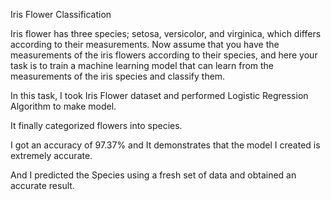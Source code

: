 Iris Flower Classification

Iris flower has three species; setosa, versicolor, and virginica, which differs according to their measurements. Now assume that you have the measurements of the iris flowers according to their species, and here your task is to train a machine learning model that can learn from the measurements of the iris species and classify them.

In this task, I took Iris Flower dataset and performed Logistic Regression Algorithm to make model.

It finally categorized flowers into species.

I got an accuracy of 97.37% and It demonstrates that the model I created is extremely accurate.

And I predicted the Species using a fresh set of data and obtained an accurate result.
